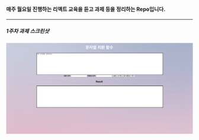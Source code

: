 #### 매주 월요일 진행하는 리액트 교육을 듣고 과제 등을 정리하는 Repo입니다.
---
##### 1주차 과제 스크린샷
![screenshot_w1](HW1_Screenshot.png)